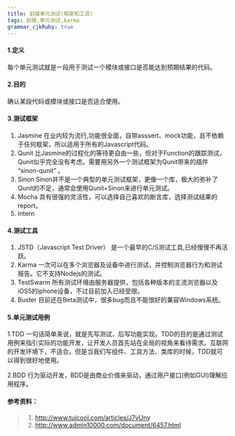```yaml
---
title: 前端单元测试(框架和工具)
tags: 前端,单元测试,karma
grammar_cjkRuby: true
---
```



#### 1.定义
每个单元测试就是一段用于测试一个模块或接口是否能达到预期结果的代码。
#### 2.目的
确认某段代码或模块或接口是否适合使用。
#### 3.测试框架

1. Jasmine
在业内较为流行,功能很全面，自带asssert、mock功能，且不依赖于任何框架，所以适用于所有的Javascript代码。
2. Qunit
比Jasmine的过程化的等待更自由一些，但对于Function的跟踪测试，Qunit似乎完全没有考虑。需要用另外一个测试框架为Qunit带来的插件 “sinon-qunit” 。
3. Sinon
Sinon并不是一个典型的单元测试框架，更像一个库，极大的弥补了Qunit的不足，通常会使用Qunit+Sinon来进行单元测试。
4. Mocha
具有很强的灵活性，可以选择自己喜欢的断言库，选择测试结果的report。
5. intern

#### 4.测试工具
1. JSTD（Javascript Test Driver）
是一个最早的C/S测试工具,已经慢慢不再活跃。
2. Karma
一次可以在多个浏览器及设备中进行测试，并控制浏览器行为和测试报告。它不支持Nodejs的测试。
3. TestSwarm 
所有测试环境由服务器提供，包括各种版本的主流浏览器以及iOS5的iphone设备，不过目前加入已经受限。
4. Buster 
目前还在Beta测试中，很多bug而且不能很好的兼容Windows系统。

#### 5.单元测试用例 
1.TDD
一句话简单来说，就是先写测试，后写功能实现。TDD的目的是通过测试用例来指引实际的功能开发，让开发人员首先站在全局的视角来看待需求。互联网的开发环境下，不适合。但是当我们写组件、工具方法、类库的时候，TDD就可以得到很好地使用。

2.BDD
行为驱动开发，BDD是由商业价值来驱动，通过用户接口(例如GUI)理解应用程序。







#### 参考资料：
> 1. http://www.tuicool.com/articles/J7vUny
> 2. http://www.admin10000.com/document/6457.html


